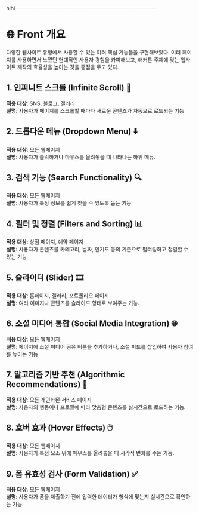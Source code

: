 hihi
ㅡㅡㅡㅡㅡㅡㅡㅡㅡㅡㅡㅡㅡㅡㅡㅡㅡㅡㅡㅡㅡㅡㅡㅡㅡㅡㅡㅡㅡ
# 🌐 Front 개요

 다양한 웹사이트 유형에서 사용할 수 있는 여러 핵심 기능들을 구현해보았다. 여러 페이지를 사용하면서 느꼈던 현대적인 사용자 경험을 카피해보고, 해커톤 주제에 맞는 웹사이트 제작의 효율성을 높이는 것을 중점을 두고 있다.

## 1. 인피니트 스크롤 (Infinite Scroll) 🔄
**적용 대상**: SNS, 블로그, 갤러리  
**설명**: 사용자가 페이지를 스크롤할 때마다 새로운 콘텐츠가 자동으로 로드되는 기능

## 2. 드롭다운 메뉴 (Dropdown Menu) ⬇️
**적용 대상**: 모든 웹페이지  
**설명**: 사용자가 클릭하거나 마우스를 올려놓을 때 나타나는 하위 메뉴. 

## 3. 검색 기능 (Search Functionality) 🔍
**적용 대상**: 모든 웹페이지  
**설명**: 사용자가 특정 정보를 쉽게 찾을 수 있도록 돕는 기능

## 4. 필터 및 정렬 (Filters and Sorting) 📊
**적용 대상**: 상점 페이지, 예약 페이지  
**설명**: 사용자가 콘텐츠를 카테고리, 날짜, 인기도 등의 기준으로 필터링하고 정렬할 수 있는 기능

## 5. 슬라이더 (Slider) 🎞️
**적용 대상**: 홈페이지, 갤러리, 포트폴리오 페이지  
**설명**: 여러 이미지나 콘텐츠를 슬라이드 형태로 보여주는 기능.

## 6. 소셜 미디어 통합 (Social Media Integration) 🌐
**적용 대상**: 모든 웹페이지  
**설명**: 페이지에 소셜 미디어 공유 버튼을 추가하거나, 소셜 피드를 삽입하여 사용자 참여를 높이는 기능

## 7. 알고리즘 기반 추천 (Algorithmic Recommendations) 🤖
**적용 대상**: 모든 개인화된 서비스 페이지  
**설명**: 사용자의 행동이나 프로필에 따라 맞춤형 콘텐츠를 실시간으로 로드하는 기능.

## 8. 호버 효과 (Hover Effects) 🖱️
**적용 대상**: 모든 웹페이지  
**설명**: 사용자가 특정 요소 위에 마우스를 올려놓을 때 시각적 변화를 주는 기능.

## 9. 폼 유효성 검사 (Form Validation) ✅
**적용 대상**: 모든 웹페이지  
**설명**: 사용자가 폼을 제출하기 전에 입력한 데이터가 형식에 맞는지 실시간으로 확인하는 기능.






